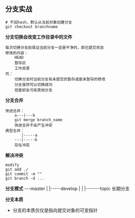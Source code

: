 ## 分支实战

```shell
# 不加hash，默认从当前对象创建分支
git checkout branchname
```
**分支切换会改变工作目录中的文件**

    每次切换分支前保证当前分支一定是干净的，即已提交状态    
    修改的内容：
        HEAD
        暂存区
        工作目录    
    坑：
        切换分支时当前分支有未提交的暂存或是未暂存的修改
        分支虽然可以切换成功
        但是却会污染其他分支  

**分支合并**

    快进合并：
        a---|---b
        git merge branch_name
        快进合并不会产生冲突
    典型合并：
           |-----a
        ---|-----b
        存在冲突

**解决冲突**
```shell
modify
git add ./
git commit -m ""
git branch -d ...
```

**分支模式**
---master
|
|-----develop
    |
    |
    |-------topic
长期分支

**分支本质**
- 分支的本质仅仅是指向提交对象的可变指针